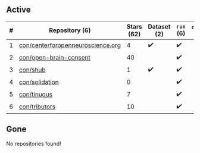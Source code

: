 ## Active
| # | Repository (6) | Stars (62) | Dataset (2) | `run` (6) | `containers-run` |
| --- | --- | --- | --- | --- | --- |
| 1 | [con/centerforopenneuroscience.org](https://github.com/con/centerforopenneuroscience.org) | 4 | :heavy_check_mark: | :heavy_check_mark: |  |
| 2 | [con/open-brain-consent](https://github.com/con/open-brain-consent) | 40 |  | :heavy_check_mark: |  |
| 3 | [con/shub](https://github.com/con/shub) | 1 | :heavy_check_mark: | :heavy_check_mark: |  |
| 4 | [con/solidation](https://github.com/con/solidation) | 0 |  | :heavy_check_mark: |  |
| 5 | [con/tinuous](https://github.com/con/tinuous) | 7 |  | :heavy_check_mark: |  |
| 6 | [con/tributors](https://github.com/con/tributors) | 10 |  | :heavy_check_mark: |  |

## Gone
No repositories found!
